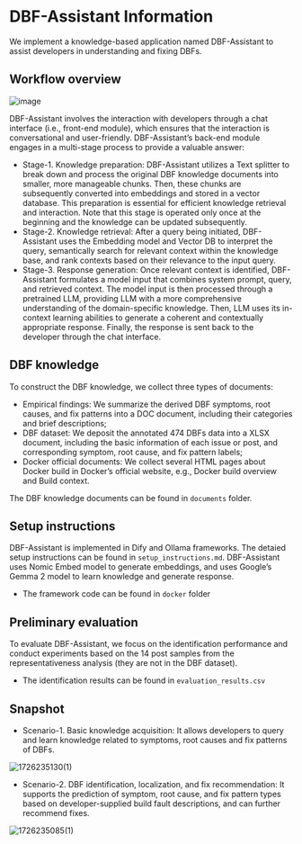 # DBF-Assistant Information

We implement a knowledge-based application named DBF-Assistant to assist developers in understanding and fixing DBFs.

## Workflow overview
![image](https://github.com/user-attachments/assets/70fbda87-12d9-422f-b472-408449bb642f)

DBF-Assistant involves the interaction with developers through a chat interface (i.e., front-end module), which ensures that the interaction is conversational and user-friendly. DBF-Assistant’s back-end module engages in a multi-stage process to provide a valuable answer: 

- Stage-1. Knowledge preparation: DBF-Assistant utilizes a Text splitter to break down and process the original DBF knowledge documents into smaller, more manageable chunks. Then, these chunks are subsequently converted into embeddings and stored in a vector database. This preparation is essential for efficient knowledge retrieval and interaction. Note that this stage is operated only once at the beginning and the knowledge can be updated subsequently.
- Stage-2. Knowledge retrieval: After a query being initiated, DBF-Assistant uses the Embedding model and Vector DB to interpret the query, semantically search for relevant context within the knowledge base, and rank contexts based on their relevance to the input query.
- Stage-3. Response generation: Once relevant context is identified, DBF-Assistant formulates a model input that combines system prompt, query, and retrieved context. The model input is then processed through a pretrained LLM, providing LLM with a more comprehensive understanding of the domain-specific knowledge. Then, LLM uses its in-context learning abilities to generate a coherent and contextually appropriate response. Finally, the response is sent back to the developer through the chat interface.

## DBF knowledge
To construct the DBF knowledge, we collect three types of documents: 

- Empirical findings: We summarize the derived DBF symptoms, root causes, and fix patterns into a DOC document, including their categories and brief descriptions;
- DBF dataset: We deposit the annotated 474 DBFs data into a XLSX document, including the basic information of each issue or post, and corresponding symptom,
root cause, and fix pattern labels;
- Docker official documents: We collect several HTML pages about Docker build in Docker’s official website, e.g., Docker build overview and Build context.

The DBF knowledge documents can be found in `documents` folder.

## Setup instructions
DBF-Assistant is implemented in Dify and Ollama frameworks. The detaied setup instructions can be found in `setup_instructions.md`. DBF-Assistant uses Nomic Embed model to generate embeddings, and uses Google’s Gemma 2 model to learn knowledge and generate response.

- The framework code can be found in `docker` folder


## Preliminary evaluation 
To evaluate DBF-Assistant, we focus on the identification performance and conduct experiments based on the 14 post samples from the representativeness analysis (they are not in the DBF dataset). 

- The identification results can be found in `evaluation_results.csv`



## Snapshot
- Scenario-1. Basic knowledge acquisition: It allows developers to query and learn knowledge related to symptoms, root causes and fix patterns of DBFs.

![1726235130(1)](https://github.com/user-attachments/assets/31f32765-6569-4df9-81e3-fcd90fd73471)

- Scenario-2. DBF identification, localization, and fix recommendation: It supports the prediction of symptom, root cause, and fix pattern types based on developer-supplied build fault descriptions, and can further recommend fixes.

![1726235085(1)](https://github.com/user-attachments/assets/c3262bfc-930b-4d34-b20e-d904b988906e)


